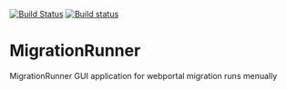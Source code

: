 [![Build Status](https://travis-ci.org/gayan85/MigrationRunner.svg?branch=master)](https://travis-ci.org/gayan85/MigrationRunner)
[![Build status](https://ci.appveyor.com/api/projects/status/yi8042d2te6jv53j?svg=true)](https://ci.appveyor.com/project/gayan85/migrationrunner)

# MigrationRunner

MigrationRunner GUI application for webportal migration runs menually 
